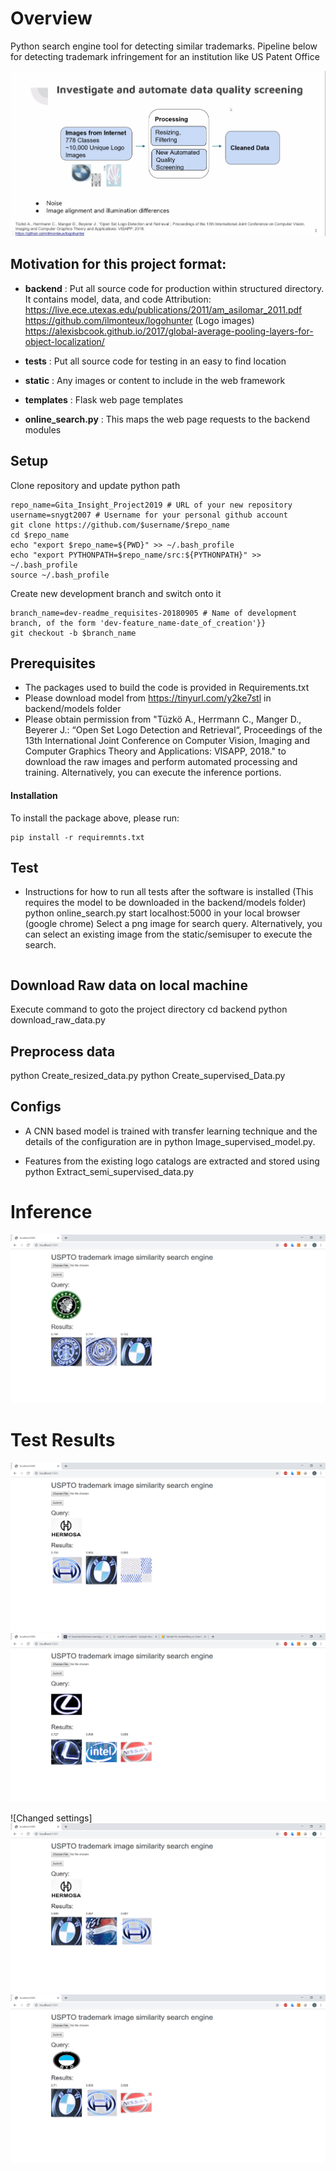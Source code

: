 # Overview
Python search engine tool for detecting similar trademarks. Pipeline below for detecting trademark infringement for an institution like US Patent Office

![Trademark RADAR Demo](static/readme_images/git_demo_v7.gif)

## Motivation for this project format:
- **backend** : Put all source code for production within structured directory. It contains model, data, and code
Attribution: 
https://live.ece.utexas.edu/publications/2011/am_asilomar_2011.pdf 
https://github.com/ilmonteux/logohunter (Logo images)
https://alexisbcook.github.io/2017/global-average-pooling-layers-for-object-localization/


- **tests** : Put all source code for testing in an easy to find location
- **static** : Any images or content to include in the web framework
- **templates** : Flask web page templates
- **online_search.py** : This maps the web page requests to the backend modules

## Setup
Clone repository and update python path
```
repo_name=Gita_Insight_Project2019 # URL of your new repository
username=snygt2007 # Username for your personal github account
git clone https://github.com/$username/$repo_name
cd $repo_name
echo "export $repo_name=${PWD}" >> ~/.bash_profile
echo "export PYTHONPATH=$repo_name/src:${PYTHONPATH}" >> ~/.bash_profile
source ~/.bash_profile
```
Create new development branch and switch onto it
```
branch_name=dev-readme_requisites-20180905 # Name of development branch, of the form 'dev-feature_name-date_of_creation'}}
git checkout -b $branch_name
```


## Prerequisites

- The packages used to build the code is provided in Requirements.txt
- Please download model from https://tinyurl.com/y2ke7stl in backend/models folder 
- Please obtain permission from "Tüzkö A., Herrmann C., Manger D., Beyerer J.: “Open Set Logo Detection and Retrieval“, Proceedings of the 13th International Joint Conference on Computer Vision, Imaging and Computer Graphics Theory and Applications: VISAPP, 2018." to download the raw images and perform automated processing and training. Alternatively, you can execute the inference portions.

#### Installation
To install the package above, please run:
```shell
pip install -r requiremnts.txt
```


## Test
- Instructions for how to run all tests after the software is installed
(This requires the model to be downloaded in the backend/models folder)
python online_search.py
start localhost:5000 in your local browser (google chrome)
Select a png image for search query. Alternatively, you can select an existing image from the static/semisuper to execute the search.
```
```

## Download Raw data on local machine
Execute command to goto the project directory
cd backend
python download_raw_data.py 

## Preprocess data
python Create_resized_data.py
python Create_supervised_Data.py



## Configs
- A CNN based model is trained with transfer learning technique and the details of the configuration are in 
python Image_supervised_model.py. 

- Features from the existing logo catalogs are extracted and stored using
python Extract_semi_supervised_data.py

# Inference
![Select a query image and clck Submit.](https://github.com/snygt2007/Gita_Insight_Project2019/blob/master/Readme_Images/data_inference.png)

# Test Results

![Images across business categories](https://github.com/snygt2007/Gita_Insight_Project2019/blob/master/Readme_Images/business_case.png)
![Testing image](https://github.com/snygt2007/Gita_Insight_Project2019/blob/master/Readme_Images/testing_result.png)

![Changed settings]
![Images across business categories](https://github.com/snygt2007/Gita_Insight_Project2019/blob/master/Readme_Images/business_case_outline.png)
![Testing image](https://github.com/snygt2007/Gita_Insight_Project2019/blob/master/Readme_Images/testing_outline.png)
